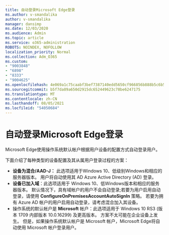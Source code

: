 ```yaml
---
title: 自动登录Microsoft Edge登录
ms.author: v-smandalika
author: v-smandalika
manager: dansimp
ms.date: 12/03/2020
ms.audience: Admin
ms.topic: article
ms.service: o365-administration
ROBOTS: NOINDEX, NOFOLLOW
localization_priority: Normal
ms.collection: Adm_O365
ms.custom:
- "9003848"
- "6898"
- "8333"
- "9004625"
ms.openlocfilehash: 4e069a1c75caabf3bef7387140edd5650cf966856b888b5c6b5618a603986d6d
ms.sourcegitcommit: b5f7da89a650d2915dc652449623c78be6247175
ms.translationtype: MT
ms.contentlocale: zh-CN
ms.lasthandoff: 08/05/2021
ms.locfileid: "54050684"
---
```

# <a name="sign-in-to-microsoft-edge-automatically"></a>自动登录Microsoft Edge登录

Microsoft Edge使用操作系统默认帐户根据用户设备的配置方式自动登录用户。 

下面介绍了每种类型的设备配置及其从属用户登录过程的方案：

- **设备为混合/AAD-J：** 此选项适用于Windows 10、低级别Windows和相应的服务器版本。 用户将自动使用其 AD Azure Active Directory (AD) 登录。
- **设备已加入域**：此选项适用于 Windows 10、低Windows版本和相应的服务器版本。 默认情况下，具有域帐户的用户不会自动登录;若要为用户启用自动登录，请使用 **ConfigureOnPremisesAccountAutoSignIn** 策略。 若要为拥有 Azure AD 帐户的用户启用自动登录，请考虑混合加入其设备。
- 操作系统的默认帐户是 **Microsoft** 帐户：此选项适用于 Windows 10 RS3 (版本 1709 内部版本 10.0.16299) 及更高版本。 方案不太可能在企业设备上发生。 但是，如果操作系统默认帐户是 Microsoft 帐户，Microsoft Edge将自动使用 Microsoft 帐户登录用户。
 
 
